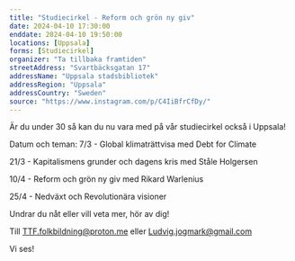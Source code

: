 ```yaml
---
title: "Studiecirkel - Reform och grön ny giv"
date: 2024-04-10 17:30:00
enddate: 2024-04-10 19:50:00
locations: [Uppsala]
forms: [Studiecirkel]
organizer: "Ta tillbaka framtiden"
streetAddress: "Svartbäcksgatan 17"
addressName: "Uppsala stadsbibliotek"
addressRegion: "Uppsala"
addressCountry: "Sweden"
source: "https://www.instagram.com/p/C4IiBfrCfDy/"
---
```

Är du under 30 så kan du nu vara med på vår studiecirkel också i Uppsala!

Datum och teman:
7/3 - Global klimaträttvisa med Debt for Climate

21/3 - Kapitalismens grunder och dagens kris med Ståle Holgersen

10/4 - Reform och grön ny giv med Rikard Warlenius

25/4 - Nedväxt och Revolutionära visioner

Undrar du nåt eller vill veta mer, hör av dig!

Till
TTF.folkbildning@proton.me
eller
Ludvig.jogmark@gmail.com

Vi ses!
